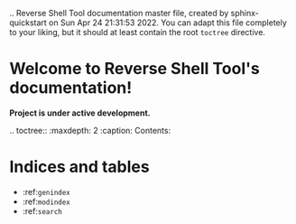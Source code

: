 .. Reverse Shell Tool documentation master file, created by
   sphinx-quickstart on Sun Apr 24 21:31:53 2022.
   You can adapt this file completely to your liking, but it should at least
   contain the root `toctree` directive.

Welcome to Reverse Shell Tool's documentation!
==============================================

**Project is under active development.**

.. toctree::
   :maxdepth: 2
   :caption: Contents:



Indices and tables
==================

* :ref:`genindex`
* :ref:`modindex`
* :ref:`search`
